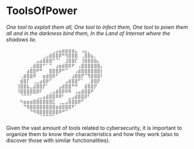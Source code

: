 # ToolsOfPower

_One tool to exploit them all,_
_One tool to infect them,_
_One tool to pown them all and in the darkness bind them,_
_In the Land of Internet where the shadows lie._

        ⠀⠀⠀⠀⠀⠀⠀⠀⠀⠀⠀⢀⣠⣤⣶⣶⣶⣶⣄⠀⢠⣄⡀⠀⠀⠀⠀
        ⠀⠀⠀⠀⠀⠀⠀⠀⢀⣠⣾⣿⣿⡿⠛⢻⣿⣿⣿⠀⢀⣿⣿⣦⡀⠀⠀
        ⠀⠀⠀⠀⠀⠀⣠⣴⣿⣿⣿⠋⠉⠁⠀⣸⣿⣿⡏⠀⢸⣿⣿⣿⣷⡄⠀
        ⠀⠀⠀⠀⢀⣾⣿⣿⠋⠁⠉⠀⣰⣶⣾⣿⡿⠟⠀⢠⣿⣿⣿⣿⣿⣿⡄
        ⠀⠀⠀⣴⣿⣿⠟⠛⠀⠀⣿⣿⣿⡿⠛⠉⠀⠀⢠⣾⣿⣿⣿⣿⣿⣿⡇
        ⠀⢀⣾⣿⣿⠿⠀⠀⣶⣾⣿⡿⠋⠀⠀⠀⠀⣰⣿⣿⡟⠉⢻⣿⣿⣿⠇
        ⠀⣾⣿⡏⠀⢀⣀⣴⣿⡿⠋⠀⠀⠀⠀⣠⣾⣿⣿⠋⠁⠀⢀⣿⣿⡟⠀
        ⢸⣿⣿⣧⣀⣼⣿⣿⡟⠁⠀⠀⠀⣠⣾⣿⣿⠛⠛⠀⠀⣾⣿⣿⡟⠀⠀
        ⠸⣿⣿⣿⣿⣿⡿⠏⠀⠀⢀⣠⣾⣿⡿⠿⠿⠀⢠⣤⣾⣿⣿⠟⠀⠀⠀
        ⠀⠈⠉⠉⠁⠀⢀⣀⣤⣾⣿⣿⠿⠿⠃⠀⣀⣠⣾⣿⣿⡿⠃⠀⠀⠀⠀
        ⠀⠳⣶⣶⣶⣿⣿⣿⣿⣿⣿⣏⠀⢀⣀⣠⣿⣿⣿⡿⠋⠀⠀⠀⠀⠀⠀
        ⠀⠀⠙⢿⣿⣿⣿⣿⣿⣿⣿⣿⣶⣾⣿⣿⣿⠟⠁⠀⠀⠀⠀⠀⠀⠀⠀
        ⠀⠀⠀⠀⠙⠻⢿⣿⣿⣿⣿⣿⣿⠿⠛⠉⠀⠀⠀⠀⠀⠀⠀⠀⠀⠀⠀
        ⠀⠀⠀⠀⠀⠀⠀⠈⠉⠉⠉⠁⠀⠀⠀⠀⠀⠀⠀⠀⠀⠀⠀⠀⠀⠀⠀

Given the vast amount of tools related to cybersecurity, it is important to organize them to know their characteristics and how they work (also to discover those with similar functionalities).
